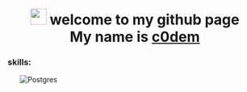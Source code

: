 <h1 align="center">
  <img src="https://github.com/blackcater/blackcater/raw/main/images/Hi.gif" height="32"/> 
   welcome to my github page <br> My name is 
  <a href="https://t.me/c0dembot" target="_blank">c0dem</a>
</h1>

<h3>skills:</h3>
<ul>
  <img src="https://img.shields.io/badge/postgres-%23316192.svg?style=for-the-badge&logo=postgresql&logoColor=white" alt="Postgres">
</ul>


